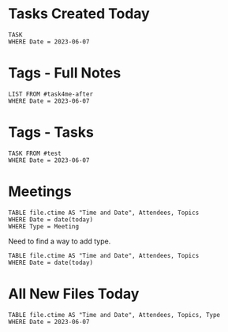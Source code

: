 # Tasks Created Today
```dataview
TASK
WHERE Date = 2023-06-07
```


# Tags - Full Notes
```dataview
LIST FROM #task4me-after 
WHERE Date = 2023-06-07
```
# Tags - Tasks
```dataview
TASK FROM #test 
WHERE Date = 2023-06-07
```

# Meetings
```dataview
TABLE file.ctime AS "Time and Date", Attendees, Topics
WHERE Date = date(today)
WHERE Type = Meeting
```

Need to find a way to add type.
```dataview
TABLE file.ctime AS "Time and Date", Attendees, Topics
WHERE Date = date(today)
```
# All New Files Today
```dataview
TABLE file.ctime AS "Time and Date", Attendees, Topics, Type
WHERE Date = 2023-06-07
```
